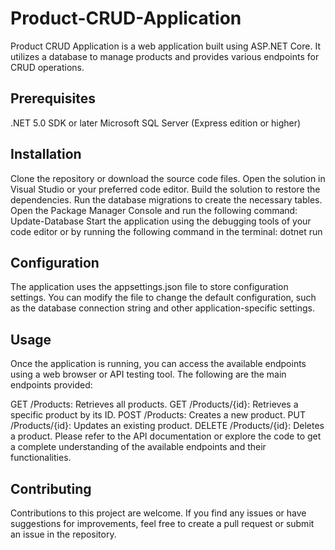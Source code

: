 # Product-CRUD-Application

Product CRUD Application is a web application built using ASP.NET Core. It utilizes a database to manage products and provides various endpoints for CRUD operations.

## Prerequisites
.NET 5.0 SDK or later
Microsoft SQL Server (Express edition or higher)

## Installation
Clone the repository or download the source code files.
Open the solution in Visual Studio or your preferred code editor.
Build the solution to restore the dependencies.
Run the database migrations to create the necessary tables. Open the Package Manager Console and run the following command:
Update-Database
Start the application using the debugging tools of your code editor or by running the following command in the terminal:
dotnet run

## Configuration
The application uses the appsettings.json file to store configuration settings. You can modify the file to change the default configuration, such as the database connection string and other application-specific settings.

## Usage
Once the application is running, you can access the available endpoints using a web browser or API testing tool. The following are the main endpoints provided:

GET /Products: Retrieves all products.
GET /Products/{id}: Retrieves a specific product by its ID.
POST /Products: Creates a new product.
PUT /Products/{id}: Updates an existing product.
DELETE /Products/{id}: Deletes a product.
Please refer to the API documentation or explore the code to get a complete understanding of the available endpoints and their functionalities.

## Contributing
Contributions to this project are welcome. If you find any issues or have suggestions for improvements, feel free to create a pull request or submit an issue in the repository.
